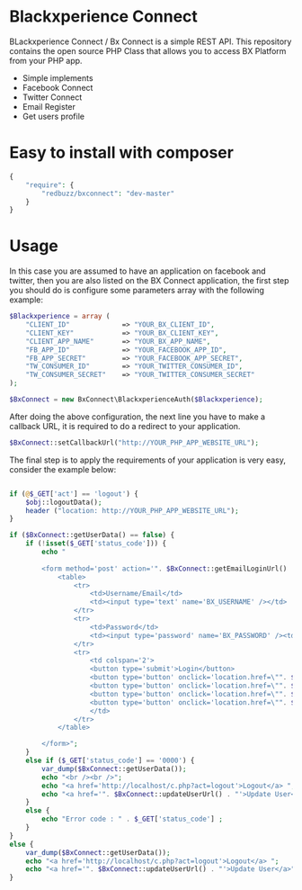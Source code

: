Blackxperience Connect
=========

BLackxperience Connect / Bx Connect is a simple REST API. This repository contains the open source PHP Class that allows you to access BX Platform from your PHP app.

- Simple implements
- Facebook Connect
- Twitter Connect
- Email Register
- Get users profile

Easy to install with composer
=========

```php
{
    "require": {
        "redbuzz/bxconnect": "dev-master"
    }
}
```

Usage
=========

In this case you are assumed to have an application on facebook and twitter, then you are also listed on the BX Connect application, the first step you should do is configure some parameters array with the following example:

```php
$Blackxperience = array (
	"CLIENT_ID" 			=> "YOUR_BX_CLIENT_ID",
	"CLIENT_KEY" 			=> "YOUR_BX_CLIENT_KEY",
	"CLIENT_APP_NAME" 		=> "YOUR_BX_APP_NAME",
	"FB_APP_ID" 			=> "YOUR_FACEBOOK_APP_ID",
	"FB_APP_SECRET" 		=> "YOUR_FACEBOOK_APP_SECRET",
	"TW_CONSUMER_ID" 		=> "YOUR_TWITTER_CONSUMER_ID",
	"TW_CONSUMER_SECRET" 	=> "YOUR_TWITTER_CONSUMER_SECRET"
);

$BxConnect = new BxConnect\BlackxperienceAuth($Blackxperience);
```

After doing the above configuration, the next line you have to make a callback URL, it is required to do a redirect to your application.
 
```php
$BxConnect::setCallbackUrl("http://YOUR_PHP_APP_WEBSITE_URL");
```

The final step is to apply the requirements of your application is very easy, consider the example below:
```php

if (@$_GET['act'] == 'logout') {
	$obj::logoutData();
	header ("location: http://YOUR_PHP_APP_WEBSITE_URL");
}

if ($BxConnect::getUserData() == false) {
	if (!isset($_GET['status_code'])) {
		echo "
		
		<form method='post' action='". $BxConnect::getEmailLoginUrl() ."'>
			<table>
				<tr>
					<td>Username/Email</td>
					<td><input type='text' name='BX_USERNAME' /></td>
				</tr>
				<tr>
					<td>Password</td> 
					<td><input type='password' name='BX_PASSWORD' /><td />
				</tr>
				<tr>
					<td colspan='2'>
					<button type='submit'>Login</button>
					<button type='button' onclick='location.href=\"". $BxConnect::twitterUrl() . "\"'>Twitter Login</button>
					<button type='button' onclick='location.href=\"". $BxConnect::facebookUrl() . "\"'>Facebook Login</button>
					<button type='button' onclick='location.href=\"". $BxConnect::registerUrl() . "\"'>Register</button>
					<button type='button' onclick='location.href=\"". $BxConnect::getForgotPassUrl() . "\"'>Forgot Password</button>
					</td>
				</tr>
			</table>

		</form>";
	}
	else if ($_GET['status_code'] == '0000') {
		var_dump($BxConnect::getUserData());
		echo "<br /><br />";
		echo "<a href='http://localhost/c.php?act=logout'>Logout</a> ";
		echo "<a href='". $BxConnect::updateUserUrl() . "'>Update User</a>";
	}	
	else {
		echo "Error code : " . $_GET['status_code'] ;
	}
}
else {
	var_dump($BxConnect::getUserData());
	echo "<a href='http://localhost/c.php?act=logout'>Logout</a> ";
	echo "<a href='". $BxConnect::updateUserUrl() . "'>Update User</a>";
}
```